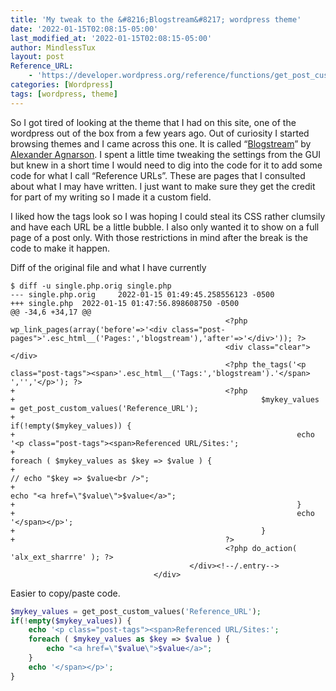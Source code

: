 ```yaml
---
title: 'My tweak to the &#8216;Blogstream&#8217; wordpress theme'
date: '2022-01-15T02:08:15-05:00'
last_modified_at: '2022-01-15T02:08:15-05:00'
author: MindlessTux
layout: post
Reference_URL:
    - 'https://developer.wordpress.org/reference/functions/get_post_custom_values/'
categories: [Wordpress]
tags: [wordpress, theme]
---
```


So I got tired of looking at the theme that I had on this site, one of the wordpress out of the box from a few years ago. Out of curiosity I started browsing themes and I came across this one. It is called “[Blogstream](https://alx.media/themes/blogstream/)” by [Alexander Agnarson](http://alx.media/). I spent a little time tweaking the settings from the GUI but knew in a short time I would need to dig into the code for it to add some code for what I call “Reference URLs”. These are pages that I consulted about what I may have written. I just want to make sure they get the credit for part of my writing so I made it a custom field.

I liked how the tags look so I was hoping I could steal its CSS rather clumsily and have each URL be a little bubble. I also only wanted it to show on a full page of a post only. With those restrictions in mind after the break is the code to make it happen.

<!--readmore-->

Diff of the original file and what I have currently

```console
$ diff -u single.php.orig single.php
--- single.php.orig     2022-01-15 01:49:45.258556123 -0500
+++ single.php  2022-01-15 01:47:56.898608750 -0500
@@ -34,6 +34,17 @@
                                                <?php wp_link_pages(array('before'=>'<div class="post-pages">'.esc_html__('Pages:','blogstream'),'after'=>'</div>')); ?>
                                                <div class="clear"></div>
                                                <?php the_tags('<p class="post-tags"><span>'.esc_html__('Tags:','blogstream').'</span> ','','</p>'); ?>
+                                               <?php 
+                                                       $mykey_values = get_post_custom_values('Reference_URL');
+                                                       if(!empty($mykey_values)) {
+                                                               echo '<p class="post-tags"><span>Referenced URL/Sites:';
+                                                               foreach ( $mykey_values as $key => $value ) {
+                                                                       // echo "$key => $value<br />"; 
+                                                                       echo "<a href=\"$value\">$value</a>";
+                                                               }
+                                                               echo '</span></p>';
+                                                       }
+                                               ?>
                                                <?php do_action( 'alx_ext_sharrre' ); ?>
                                        </div><!--/.entry-->
                                </div>
```

Easier to copy/paste code.

```php
$mykey_values = get_post_custom_values('Reference_URL');
if(!empty($mykey_values)) {
    echo '<p class="post-tags"><span>Referenced URL/Sites:';
    foreach ( $mykey_values as $key => $value ) {
        echo "<a href=\"$value\">$value</a>";
    }
    echo '</span></p>';
}
```